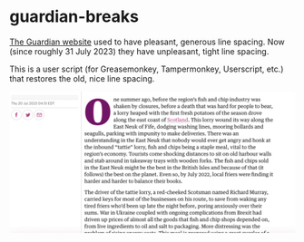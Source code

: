 # guardian-breaks

[The Guardian website](https://www.theguardian.com) used to have pleasant, generous line spacing. Now (since roughly 31 July 2023) they have unpleasant, tight line spacing.

This is a user script (for Greasemonkey, Tampermonkey, Userscript, etc.) that restores the old, nice line spacing.

![](demo.gif)

